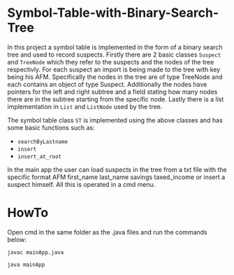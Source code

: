 # Symbol-Table-with-Binary-Search-Tree
In this project a symbol table is implemented in the form of a binary search tree and used to record suspects. Firstly there are 2 basic classes `Suspect` and `TreeNode` which they refer to the suspects and the nodes of the tree respectivly. For each suspect an import is being made to the tree with key being his AFM. Specifically the nodes in the tree are of type TreeNode and each contains an object of type Suspect. Additionally the nodes have pointers for the left and right subtree and a field stating how many nodes there are in the subtree starting from the specific node. Lastly there is a list implementation in `List` and `ListNode` used by the tree.

The symbol table class `ST` is implemented using the above classes and has some basic functions such as:
* `searchByLastname`
* `insert`
* `insert_at_root`

In the main app the user can load suspects in the tree from a txt file with the specific format AFM first_name last_name savings taxed_income or insert a suspect himself. All this is operated in a cmd menu.
# HowTo
Open cmd in the same folder as the .java files and run the commands below:

`javac mainApp.java`

`java mainApp`
